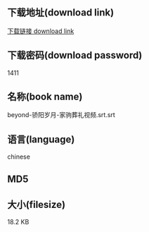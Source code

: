 ## 下载地址(download link)
[下载链接 download link](https://tutu365.netlify.app/?s=beyond-%E9%AA%84%E9%98%B3%E5%B2%81%E6%9C%88-%E5%AE%B6%E9%A9%B9%E8%91%AC%E7%A4%BC%E8%A7%86%E9%A2%91.srt)

## 下载密码(download password)
1411

## 名称(book name)
beyond-骄阳岁月-家驹葬礼视频.srt.srt

## 语言(language)
chinese

## MD5


## 大小(filesize)
18.2 KB
